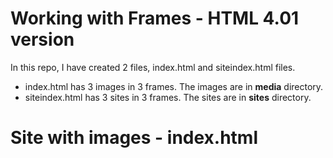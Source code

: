 # Working with Frames - HTML 4.01 version
In this repo, I have created 2 files, index.html and siteindex.html files.
- index.html has 3 images in 3 frames. The images are in **media** directory.
- siteindex.html has 3 sites in 3 frames. The sites are in **sites** directory.

# Site with images - index.html


